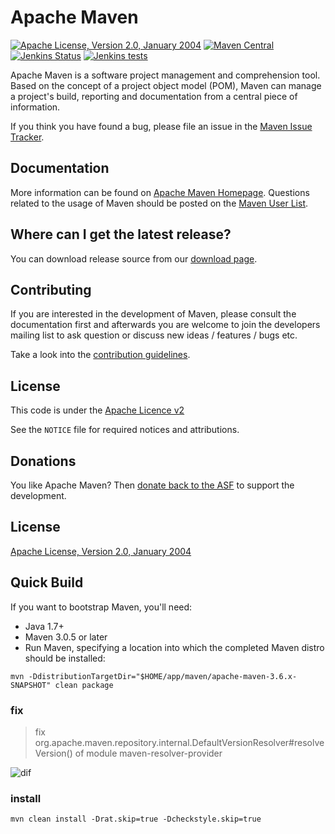 <!---
 Licensed to the Apache Software Foundation (ASF) under one or more
 contributor license agreements.  See the NOTICE file distributed with
 this work for additional information regarding copyright ownership.
 The ASF licenses this file to You under the Apache License, Version 2.0
 (the "License"); you may not use this file except in compliance with
 the License.  You may obtain a copy of the License at

      http://www.apache.org/licenses/LICENSE-2.0

 Unless required by applicable law or agreed to in writing, software
 distributed under the License is distributed on an "AS IS" BASIS,
 WITHOUT WARRANTIES OR CONDITIONS OF ANY KIND, either express or implied.
 See the License for the specific language governing permissions and
 limitations under the License.
-->
Apache Maven
============

[![Apache License, Version 2.0, January 2004](https://img.shields.io/github/license/apache/maven.svg?label=License)][license]
[![Maven Central](https://img.shields.io/maven-central/v/org.apache.maven/apache-maven.svg?label=Maven%20Central)](https://search.maven.org/#search%7Cgav%7C1%7Cg%3A%22org.apache.maven%22%20AND%20a%3A%22apache-maven%22)
[![Jenkins Status](https://img.shields.io/jenkins/s/https/builds.apache.org/job/maven-box/job/maven/job/master.svg?style=flat-square)][build]
[![Jenkins tests](https://img.shields.io/jenkins/t/https/builds.apache.org/job/maven-box/job/maven/job/master.svg?style=flat-square)][test-results]


Apache Maven is a software project management and comprehension tool. Based on
the concept of a project object model (POM), Maven can manage a project's
build, reporting and documentation from a central piece of information.

If you think you have found a bug, please file an issue in the [Maven Issue Tracker](https://issues.apache.org/jira/browse/MNG).

Documentation
-------------

More information can be found on [Apache Maven Homepage][maven-home].
Questions related to the usage of Maven should be posted on
the [Maven User List][users-list].


Where can I get the latest release?
-----------------------------------
You can download release source from our [download page][maven-download].

Contributing
------------

If you are interested in the development of Maven, please consult the 
documentation first and afterwards you are welcome to join the developers 
mailing list to ask question or discuss new ideas / features / bugs etc.

Take a look into the [contribution guidelines](CONTRIBUTING.md).

License
-------
This code is under the [Apache Licence v2][license]

See the `NOTICE` file for required notices and attributions.

Donations
---------
You like Apache Maven? Then [donate back to the ASF](https://www.apache.org/foundation/contributing.html) to support the development.

License
-------
[Apache License, Version 2.0, January 2004][license]

Quick Build
-------
If you want to bootstrap Maven, you'll need:
- Java 1.7+
- Maven 3.0.5 or later
- Run Maven, specifying a location into which the completed Maven distro should be installed:
```
mvn -DdistributionTargetDir="$HOME/app/maven/apache-maven-3.6.x-SNAPSHOT" clean package
```


[home]: https://maven.apache.org/
[license]: https://www.apache.org/licenses/LICENSE-2.0
[build]: https://builds.apache.org/job/maven-box/job/maven/job/master/
[test-results]: https://builds.apache.org/job/maven-box/job/maven/job/master/lastCompletedBuild/testReport/
[build-status]: https://img.shields.io/jenkins/s/https/builds.apache.org/job/maven-box/job/maven/job/master.svg?style=flat-square
[build-tests]: https://img.shields.io/jenkins/t/https/builds.apache.org/job/maven-box/job/maven/job/master.svg?style=flat-square
[maven-home]: https://maven.apache.org/
[maven-download]: https://maven.apache.org/download.cgi
[users-list]: https://maven.apache.org/mailing-lists.html
[dev-ml-list]: https://www.mail-archive.com/dev@maven.apache.org/
[code-style]: http://maven.apache.org/developers/conventions/code.html
[core-it]: https://maven.apache.org/core-its/core-it-suite/
[building-maven]: https://maven.apache.org/guides/development/guide-building-maven.html
[cla]: https://www.apache.org/licenses/#clas


### fix

> fix org.apache.maven.repository.internal.DefaultVersionResolver#resolveVersion() of module maven-resolver-provider

![dif](https://cdn.jsdelivr.net/gh/uwoerla/maven@3.6.3/images/fix-release.png)

### install
```
mvn clean install -Drat.skip=true -Dcheckstyle.skip=true
```